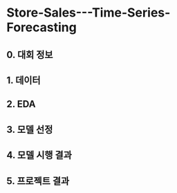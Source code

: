 # Store-Sales---Time-Series-Forecasting

## 0. 대회 정보

## 1. 데이터

## 2. EDA

## 3. 모델 선정

## 4. 모델 시행 결과

## 5. 프로젝트 결과
